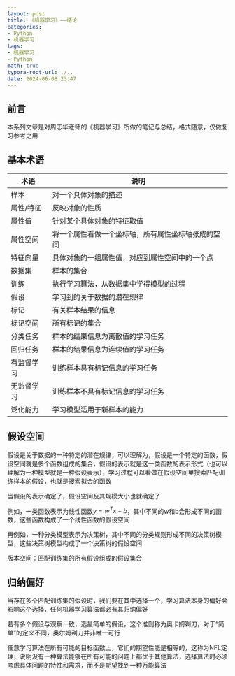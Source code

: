 ```yaml
---
layout: post
title: 《机器学习》——绪论
categories:
- Python
- 机器学习
tags:
- 机器学习
- Python
math: true
typora-root-url: ./..
date: 2024-06-08 23:47
---
```


## 前言

本系列文章是对周志华老师的《机器学习》所做的笔记与总结，格式随意，仅做复习参考之用

## 基本术语

| 术语      | 说明                                               |
| --------- | -------------------------------------------------- |
| 样本 | 对一个具体对象的描述 |
| 属性/特征 | 反映对象的性质                                     |
| 属性值    | 针对某个具体对象的特征取值                         |
| 属性空间  | 将一个属性看做一个坐标轴，所有属性坐标轴张成的空间 |
| 特征向量  | 具体对象的一组属性值，对应到属性空间中的一个点     |
| 数据集 | 样本的集合 |
| 训练 | 执行学习算法，从数据集中学得模型的过程 |
| 假设 | 学习到的关于数据的潜在规律 |
| 标记 | 有关样本结果的信息 |
| 标记空间 | 所有标记的集合 |
| 分类任务 | 样本的结果信息为离散值的学习任务 |
| 回归任务 | 样本的结果信息为连续值的学习任务 |
| 有监督学习 | 训练样本具有标记信息的学习任务 |
| 无监督学习 | 训练样本不具有标记信息的学习任务 |
| 泛化能力 | 学习模型适用于新样本的能力 |

## 假设空间

假设是关于数据的一种特定的潜在规律，可以理解为，假设是一个特定的函数，假设空间就是多个函数组成的集合，假设的表示就是这一类函数的表示形式（也可以理解为一种模型就是一种假设表示），学习过程可以看做在假设空间里搜索匹配训练样本的假设，也就是搜索拟合的函数

当假设的表示确定了，假设空间及其规模大小也就确定了

例如，一类函数表示为线性函数$y=w^Tx+b$，其中不同的w和b会形成不同的函数，这些函数构成了一个线性函数的假设空间

再例如，一种分类模型表示为决策树，其中不同的分类规则形成不同的决策树模型，这些决策树模型构成了一个决策树的假设空间

版本空间：匹配训练集的所有假设组成的假设集合

## 归纳偏好

当存在多个匹配训练集的假设时，我们要在其中选择一个，学习算法本身的偏好会影响这个选择，任何机器学习算法都必有其归纳偏好

若有多个假设与观察一致，选最简单的假设，这个准则称为奥卡姆剃刀，对于“简单”的定义不同，奥尔姆剃刀并非唯一可行

任意学习算法在所有可能的目标函数上，它们的期望性能是相等的，这称为NFL定理，说明没有一种算法能够在所有可能的问题上都优于其他算法，选择算法时必须考虑具体问题的特性和需求，而不是期望找到一种万能算法
